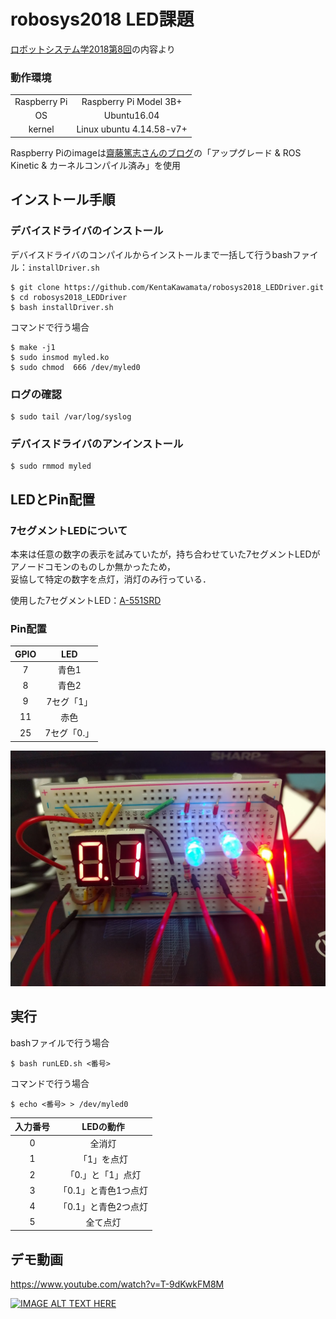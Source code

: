 # robosys2018 LED課題

[ロボットシステム学2018第8回](https://github.com/ryuichiueda/robosys2018/blob/master/06.md)の内容より

### 動作環境

|||
|:--:|:--:|
|Raspberry Pi|Raspberry Pi Model 3B+|
|OS| Ubuntu16.04|
|kernel|Linux ubuntu 4.14.58-v7+|

Raspberry Piのimageは[齋藤篤志さんのブログ](https://www.asrobot.me/entry/2018/07/11/001603/)の「アップグレード & ROS Kinetic & カーネルコンパイル済み」を使用


## インストール手順

### デバイスドライバのインストール

デバイスドライバのコンパイルからインストールまで一括して行うbashファイル：`installDriver.sh`

```
$ git clone https://github.com/KentaKawamata/robosys2018_LEDDriver.git
$ cd robosys2018_LEDDriver
$ bash installDriver.sh
```

コマンドで行う場合
```
$ make -j1
$ sudo insmod myled.ko
$ sudo chmod  666 /dev/myled0
```

### ログの確認
```
$ sudo tail /var/log/syslog
```

### デバイスドライバのアンインストール
```
$ sudo rmmod myled
```

## LEDとPin配置

### 7セグメントLEDについて

本来は任意の数字の表示を試みていたが，持ち合わせていた7セグメントLEDがアノードコモンのものしか無かったため，  
妥協して特定の数字を点灯，消灯のみ行っている．

使用した7セグメントLED：[A-551SRD](http://akizukidenshi.com/catalog/g/gI-00639/)

### Pin配置

|GPIO|LED|
|:--:|:--:|
|7|青色1|
|8|青色2|
|9|7セグ「1」|
|11|赤色|
|25|7セグ「0.」|

![IMAGE OF LEDs](./LEDs.jpg)

## 実行

bashファイルで行う場合

```
$ bash runLED.sh <番号>
```
コマンドで行う場合
```
$ echo <番号> > /dev/myled0
```

|入力番号|LEDの動作|
|:--:|:--:|
|0|全消灯|
|1|「1」を点灯|
|2|「0.」と「1」点灯|
|3|「0.1」と青色1つ点灯|
|4|「0.1」と青色2つ点灯|
|5|全て点灯|

## デモ動画

https://www.youtube.com/watch?v=T-9dKwkFM8M

[![IMAGE ALT TEXT HERE](http://img.youtube.com/vi/T-9dKwkFM8M/0.jpg)](https://www.youtube.com/watch?v=T-9dKwkFM8M)
